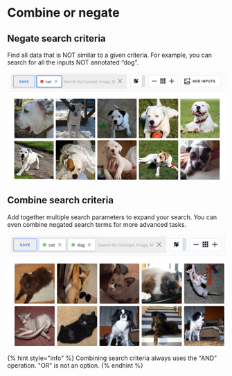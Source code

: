 # Combine or negate

## Negate search criteria

Find all data that is NOT similar to a given criteria. For example, you can search for all the inputs NOT annotated “dog”.

![](../../.gitbook/assets/negate_search_criteria.jpg)

## Combine search criteria

Add together multiple search parameters to expand your search. You can even combine negated search terms for more advanced tasks.

![](../../.gitbook/assets/combine_search_criteria.jpg)

{% hint style="info" %}
Combining search criteria always uses the "AND" operation. "OR" is not an option.
{% endhint %}

